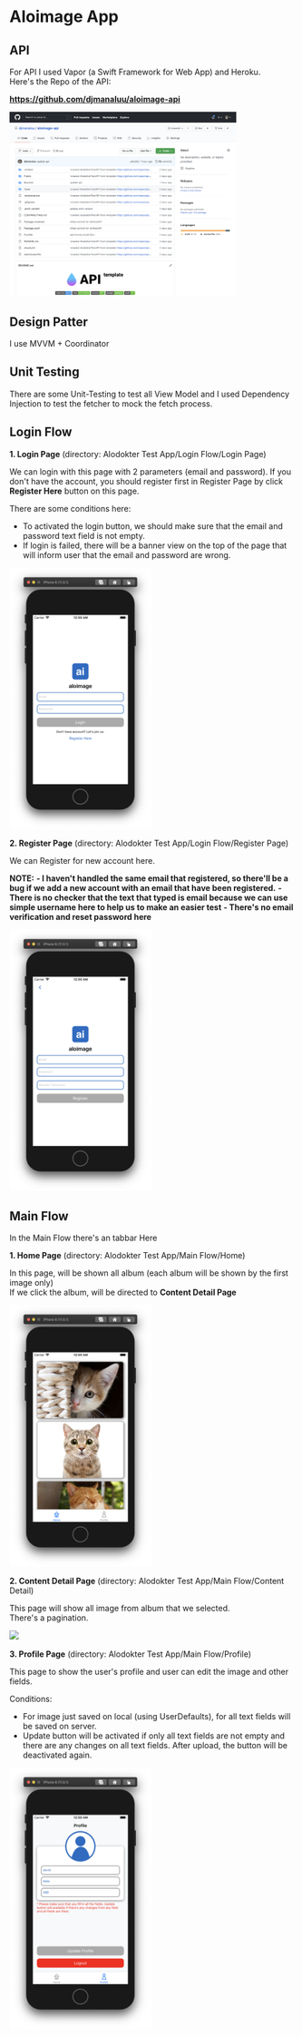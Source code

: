 # Aloimage App

## API

For API I used Vapor (a Swift Framework for Web App) and Heroku.<br>
Here's the Repo of the API:

**https://github.com/djmanaluu/aloimage-api**


<img src="images/API%20Repo.png" width="400"> </img>

## Design Patter

I use MVVM + Coordinator

## Unit Testing

There are some Unit-Testing to test all View Model and I used Dependency Injection to test the fetcher to mock the fetch process.

## Login Flow

**1. Login Page** (directory: Alodokter Test App/Login Flow/Login Page)

We can login with this page with 2 parameters (email and password).
If you don't have the account, you should register first in Register Page by click **Register Here** button on this page.

There are some conditions here:
- To activated the login button, we should make sure that the email and password text field is not empty.
- If login is failed, there will be a banner view on the top of the page that will inform user that the email and password are wrong.

<img src="images/Login%20Page.png" width="250">

**2. Register Page** (directory: Alodokter Test App/Login Flow/Register Page)

We can Register for new account here.

**NOTE:**
**- I haven't handled the same email that registered, so there'll be a bug if we add a new account with an email that have been registered.**
**- There is no checker that the text that typed is email because we can use simple username here to help us to make an easier test**
**- There's no email verification and reset password here**

<img src="images/Register%20Page.png" width="250">

## Main Flow

In the Main Flow there's an tabbar Here

**1. Home Page** (directory: Alodokter Test App/Main Flow/Home)

In this page, will be shown all album (each album will be shown by the first image only)<br>
If we click the album, will be directed to **Content Detail Page**

<img src="images/Home%20Page.png" width="250">

**2. Content Detail Page** (directory: Alodokter Test App/Main Flow/Content Detail)

This page will show all image from album that we selected.<br>
There's a pagination.

 <img src="images/Content%Viewer.png" width="250">

**3. Profile Page** (directory: Alodokter Test App/Main Flow/Profile)

This page to show the user's profile and user can edit the image and other fields.<br>

Conditions:
- For image just saved on local (using UserDefaults), for all text fields will be saved on server.
- Update button will be activated if only all text fields are not empty and there are any changes on all text fields. After upload, the button will be deactivated again.
<img src="images/Profile%20Page.png" width="250">


